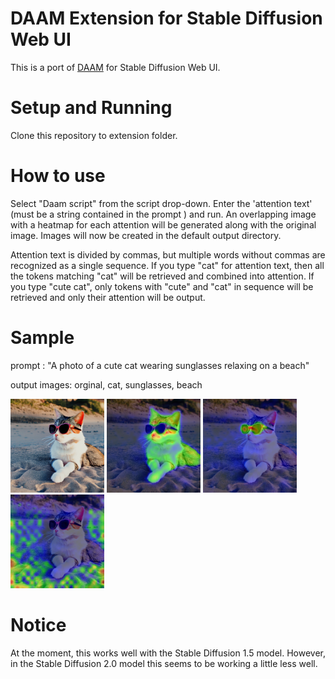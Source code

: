 # DAAM Extension for Stable Diffusion Web UI

This is a port of [DAAM](https://github.com/castorini/daam) for Stable Diffusion Web UI.

# Setup and Running

Clone this repository to extension folder.

# How to use

Select "Daam script" from the script drop-down. Enter the 'attention text' (must be a string contained in the prompt ) and run.
An overlapping image with a heatmap for each attention will be generated along with the original image.
Images will now be created in the default output directory.

Attention text is divided by commas, but multiple words without commas are recognized as a single sequence.
If you type "cat" for attention text, then all the tokens matching "cat" will be retrieved and combined into attention.
If you type "cute cat", only tokens with "cute" and "cat" in sequence will be retrieved and only their attention will be output.

# Sample

prompt : "A photo of a cute cat wearing sunglasses relaxing on a beach"

output images: orginal, cat, sunglasses, beach

<img src="images/00006-2623256163.png" width="150">
<img src="images/00006-2623256163_cat.png" width="150">
<img src="images/00006-2623256163_sunglasses.png" width="150">
<img src="images/00006-2623256163_beach.png" width="150">


# Notice
At the moment, this works well with the Stable Diffusion 1.5 model.
However, in the Stable Diffusion 2.0 model this seems to be working a little less well.